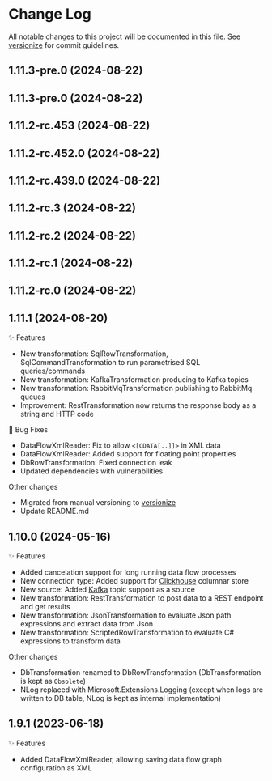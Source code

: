 # Change Log

All notable changes to this project will be documented in this file. See [versionize](https://github.com/versionize/versionize) for commit guidelines.

<a name="1.11.3-pre.0"></a>
## 1.11.3-pre.0 (2024-08-22)

<a name="1.11.3-pre.0"></a>
## 1.11.3-pre.0 (2024-08-22)

<a name="1.11.2-rc.453"></a>
## 1.11.2-rc.453 (2024-08-22)

<a name="1.11.2-rc.452.0"></a>
## 1.11.2-rc.452.0 (2024-08-22)

<a name="1.11.2-rc.439.0"></a>
## 1.11.2-rc.439.0 (2024-08-22)

<a name="1.11.2-rc.3"></a>
## 1.11.2-rc.3 (2024-08-22)

<a name="1.11.2-rc.2"></a>
## 1.11.2-rc.2 (2024-08-22)

<a name="1.11.2-rc.1"></a>
## 1.11.2-rc.1 (2024-08-22)

<a name="1.11.2-rc.0"></a>
## 1.11.2-rc.0 (2024-08-22)

<a name="1.11.1"></a>
## 1.11.1 (2024-08-20)
✨ Features
* New transformation: SqlRowTransformation, SqlCommandTransformation to run parametrised SQL queries/commands
* New transformation: KafkaTransformation producing to Kafka topics
* New transformation: RabbitMqTransformation publishing to RabbitMq queues
* Improvement: RestTransformation now returns the response body as a string and HTTP code

🐛 Bug Fixes
* DataFlowXmlReader: Fix to allow `<[CDATA[..]]>` in XML data
* DataFlowXmlReader: Added support for floating point properties
* DbRowTransformation: Fixed connection leak
* Updated dependencies with vulnerabilities 

Other changes
* Migrated from manual versioning to [versionize](https://github.com/versionize/versionize)
* Update README.md

<a name="1.10.0"></a>
## 1.10.0 (2024-05-16)
✨ Features
* Added cancelation support for long running data flow processes
* New connection type: Added support for [Clickhouse](https://clickhouse.com/docs/) columnar store
* New source: Added [Kafka](https://kafka.apache.org/) topic support as a source
* New transformation: RestTransformation to post data to a REST endpoint and get results
* New transformation: JsonTransformation to evaluate Json path expressions and extract data from Json
* New transformation: ScriptedRowTransformation to evaluate C# expressions to transform data

Other changes
* DbTransformation renamed to DbRowTransformation (DbTransformation is kept as `Obsolete`)
* NLog replaced with Microsoft.Extensions.Logging (except when logs are written to DB table, NLog is kept as internal implementation)

<a name="1.9.1"></a>
## 1.9.1 (2023-06-18)
✨ Features
* Added DataFlowXmlReader, allowing saving data flow graph configuration as XML
